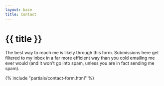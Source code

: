 ```yaml
---
layout: base
title: Contact
---
```


# {{ title }}

The best way to reach me is likely through this form. Submissions here get filtered to my inbox in a far more efficient way than you cold emailing me ever would (and it won't go into spam, unless you are in fact sending me spam).

{% include "partials/contact-form.html" %}

